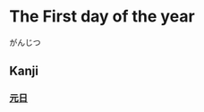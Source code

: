 # The First day of the year 
がんじつ

## Kanji
### [元](../Kanji/kanji-dict/元.md)[日](../Kanji/kanji-dict/日.md)